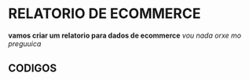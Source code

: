 # RELATORIO DE ECOMMERCE

**vamos criar um relatorio para dados de ecommerce**
*vou nada orxe mo preguuica*

## CODIGOS

